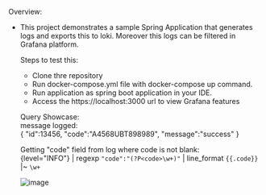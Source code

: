 Overview:
  - This project demonstrates a sample Spring Application that generates logs and exports this to loki.
    Moreover this logs can be filtered in Grafana platform.

     Steps to test this:
    - Clone thre repository
    - Run docker-compose.yml file with docker-compose up command.
    - Run application as spring boot application in your IDE.
    - Access the https://localhost:3000 url to view Grafana features
   
    Query Showcase: <br/>
    message logged: <br/>
      {
      	"id":13456,
      	"code":"A4568UBT898989",
      	"message":"success"
      }
  
    Getting "code" field from log where code is not blank: <br/>
    {level="INFO"} | regexp `"code":"(?P<code>\w+)"` | line_format `{{.code}}` |~ `\w+`<br/>

    ![image](https://github.com/user-attachments/assets/0cc13d4b-1f99-477b-aa61-5a2a7dcd67dc)

